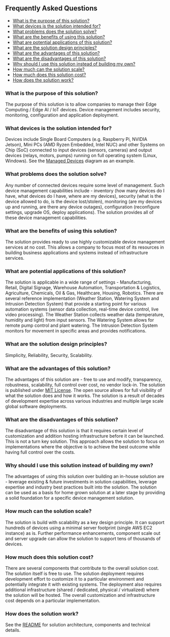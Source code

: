 ## Frequently Asked Questions

- [What is the purpose of this solution?](#what-is-the-purpose-of-this-solution)
- [What devices is the solution intended for?](#what-devices-is-the-solution-intended-for)
- [What problems does the solution solve?](#what-problems-does-the-solution-solve)
- [What are the benefits of using this solution?](#what-are-the-benefits-of-using-this-solution)
- [What are potential applications of this solution?](#what-are-potential-applications-of-this-solution)
- [What are the solution design principles?](#what-are-the-solution-design-principles)
- [What are the advantages of this solution?](#what-are-the-advantages-of-this-solution)
- [What are the disadvantages of this solution?](#what-are-the-disadvantages-of-this-solution)
- [Why should I use this solution instead of building my own?](#why-should-i-use-this-solution-instead-of-building-my-own)
- [How much can the solution scale?](#how-much-can-the-solution-scale)
- [How much does this solution cost?](#how-much-does-this-solution-cost)
- [How does the solution work?](#how-does-the-solution-work)

### What is the purpose of this solution?
The purpose of this solution is to allow companies to manage their Edge Computing / Edge AI / IoT devices. Device management includes security, monitoring, configuration and application deployment. 

### What devices is the solution intended for?
Devices include Single Board Computers (e.g. Raspberry Pi, NVIDIA Jetson), Mini PCs (AMD Ryzen Embedded, Intel NUC) and other Systems on Chip (SoC) connected to input devices (sensors, cameras) and output devices (relays, motors, pumps) running on full operating system (Linux, Windows). See the [Managed Devices](/Resources/Images/Devices.png) diagram as an example.

### What problems does the solution solve?
Any number of connected devices require some level of management. Such device management capabilities include - inventory (how many devices do I have, what devices do I have, where are my devices), security (what is the device allowed to do, is the device lost/stolen), monitoring (are my devices up and running, are there any device outages), configuration (reconfigure settings, upgrade OS, deploy applications). The solution provides all of these device management capabilities.

### What are the benefits of using this solution?
The solution provides ready to use highly customizable device management services at no cost. This allows a company to focus most of its resources in building business applications and systems instead of infrastructure services.

### What are potential applications of this solution?
The solution is applicable in a wide range of settings - Manufacturing, Retail, Digital Signage, Warehouse Automation, Transportation & Logistics, Agriculture, Chemicals, Oil & Gas, Healthcare, Housing, Robotics. There are several reference implementation (Weather Station, Watering System and Intrusion Detection System) that provide a starting point for various automation systems (sensor data collection, real-time device control, live video processing). The Weather Station collects weather data (temperature, humidity and light) from input sensors. The Watering System allows for remote pump control and plant watering. The Intrusion Detection System monitors for movement in specific areas and provides notifications.

### What are the solution design principles?
Simplicity, Reliability, Security, Scalability.

### What are the advantages of this solution?
The advantages of this solution are - free to use and modify, transparency, robustness, scalability, full control over cost, no vendor lock-in. The solution is published under [MIT License](/LICENSE). The open source allows for full visibility of what the solution does and how it works. The solution is a result of decades of development expertise across various industries and multiple large scale global software deployments.

### What are the disadvantages of this solution?
The disadvantage of this solution is that it requires certain level of customization and addition hosting infrastructure before it can be launched. This is not a turn key solution. This approach allows the solution to focus on implementations where the objective is to achieve the best outcome while having full control over the costs.

### Why should I use this solution instead of building my own?
The advantages of using this solution over building an in-house solution are - leverage existing & future investments in solution capabilities, leverage expertise and industry best practices built into the solution. The solution can be used as a basis for home grown solution at a later stage by providing a solid foundation for a specific device management solution.

### How much can the solution scale?
The solution is build with scalability as a key design principle. It can support hundreds of devices using a minimal server footprint (single AWS EC2 instance) as is. Further performance enhancements, component scale out and server upgrade can allow the solution to support tens of thousands of devices.

### How much does this solution cost?
There are several components that contribute to the overall solution cost. The solution itself is free to use. The solution deployment requires development effort to customize it to a particular environment and potentially integrate it with existing systems. The deployment also requires additional infrastructure (shared / dedicated, physical / virtualized) where the solution will be hosted. The overall customization and infrastructure cost depends on a particular implementation.

### How does the solution work?
See the [README](/README.md) for solution architecture, components and technical details.